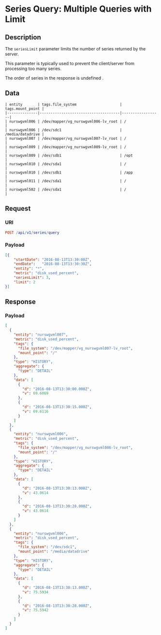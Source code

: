 # Series Query: Multiple Queries with Limit

## Description

The `seriesLimit` parameter limits the number of series returned by the server.

This parameter is typically used to prevent the client/server from processing too many series.

The order of series in the response is undefined .

## Data

```ls
| entity       | tags.file_system                    | tags.mount_point |
|--------------|-------------------------------------|------------------|
| nurswgvml006 | /dev/mapper/vg_nurswgvml006-lv_root | /                |
| nurswgvml006 | /dev/sdc1                           | /media/datadrive |
| nurswgvml007 | /dev/mapper/vg_nurswgvml007-lv_root | /                |
| nurswgvml009 | /dev/mapper/vg_nurswgvml009-lv_root | /                |
| nurswgvml009 | /dev/sdb1                           | /opt             |
| nurswgvml010 | /dev/sda1                           | /                |
| nurswgvml010 | /dev/sdb1                           | /app             |
| nurswgvml011 | /dev/sda1                           | /                |
| nurswgvml502 | /dev/sda1                           | /                |
```

## Request

### URI

```elm
POST /api/v1/series/query
```

### Payload

```json
[{
    "startDate": "2016-08-13T13:30:00Z",
    "endDate":   "2016-08-13T13:30:30Z",
    "entity": "*",
    "metric": "disk_used_percent",
    "seriesLimit": 3,
    "limit": 2
}]
```

## Response

### Payload

```json
[
  {
    "entity": "nurswgvml007",
    "metric": "disk_used_percent",
    "tags": {
      "file_system": "/dev/mapper/vg_nurswgvml007-lv_root",
      "mount_point": "/"
    },
    "type": "HISTORY",
    "aggregate": {
      "type": "DETAIL"
    },
    "data": [
      {
        "d": "2016-08-13T13:30:00.000Z",
        "v": 69.6069
      },
      {
        "d": "2016-08-13T13:30:15.000Z",
        "v": 69.6116
      }
    ]
  },
  {
    "entity": "nurswgvml006",
    "metric": "disk_used_percent",
    "tags": {
      "file_system": "/dev/mapper/vg_nurswgvml006-lv_root",
      "mount_point": "/"
    },
    "type": "HISTORY",
    "aggregate": {
      "type": "DETAIL"
    },
    "data": [
      {
        "d": "2016-08-13T13:30:13.000Z",
        "v": 43.0614
      },
      {
        "d": "2016-08-13T13:30:28.000Z",
        "v": 43.0614
      }
    ]
  },
  {
    "entity": "nurswgvml006",
    "metric": "disk_used_percent",
    "tags": {
      "file_system": "/dev/sdc1",
      "mount_point": "/media/datadrive"
    },
    "type": "HISTORY",
    "aggregate": {
      "type": "DETAIL"
    },
    "data": [
      {
        "d": "2016-08-13T13:30:13.000Z",
        "v": 75.5934
      },
      {
        "d": "2016-08-13T13:30:28.000Z",
        "v": 75.5942
      }
    ]
  }
]
```
